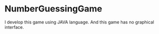 # NumberGuessingGame
 I develop this game using JAVA language. And this game has no graphical interface.
